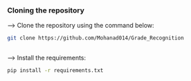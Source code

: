 ### Cloning the repository

--> Clone the repository using the command below:
```bash
git clone https://github.com/Mohanad014/Grade_Recognition
 
```
 
--> Install the requirements:
```bash 
pip install -r requirements.txt 

```
